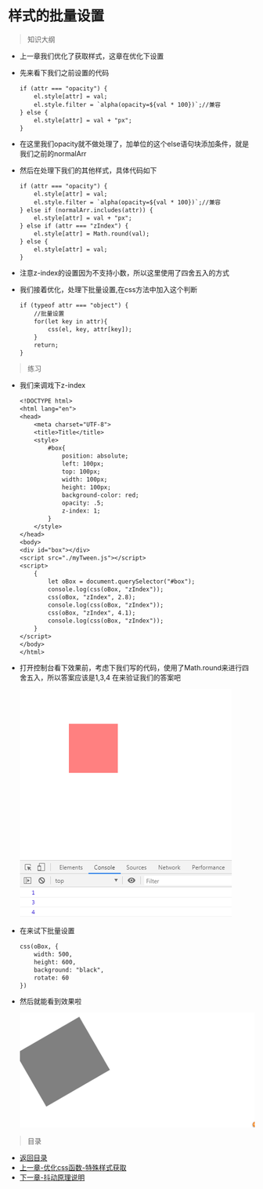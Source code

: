# 样式的批量设置

> 知识大纲
* 上一章我们优化了获取样式，这章在优化下设置
* 先来看下我们之前设置的代码
    ```
    if (attr === "opacity") {
        el.style[attr] = val;
        el.style.filter = `alpha(opacity=${val * 100})`;//兼容
    } else {
        el.style[attr] = val + "px";
    }
    ```
* 在这里我们opacity就不做处理了，加单位的这个else语句块添加条件，就是我们之前的normalArr
* 然后在处理下我们的其他样式，具体代码如下
    ```
    if (attr === "opacity") {
        el.style[attr] = val;
        el.style.filter = `alpha(opacity=${val * 100})`;//兼容
    } else if (normalArr.includes(attr)) {
        el.style[attr] = val + "px";
    } else if (attr === "zIndex") {
        el.style[attr] = Math.round(val);
    } else {
        el.style[attr] = val;
    }
    ```   
 
* 注意z-index的设置因为不支持小数，所以这里使用了四舍五入的方式
 
* 我们接着优化，处理下批量设置,在css方法中加入这个判断
 
    ```
    if (typeof attr === "object") {
        //批量设置
        for(let key in attr){
            css(el, key, attr[key]);
        }
        return;
    }
    ```
    
> 练习
* 我们来调戏下z-index
    ```
    <!DOCTYPE html>
    <html lang="en">
    <head>
        <meta charset="UTF-8">
        <title>Title</title>
        <style>
            #box{
                position: absolute;
                left: 100px;
                top: 100px;
                width: 100px;
                height: 100px;
                background-color: red;
                opacity: .5;
                z-index: 1;
            }
        </style>
    </head>
    <body>
    <div id="box"></div>
    <script src="./myTween.js"></script>
    <script>
        {
            let oBox = document.querySelector("#box");
            console.log(css(oBox, "zIndex"));
            css(oBox, "zIndex", 2.8);
            console.log(css(oBox, "zIndex"));
            css(oBox, "zIndex", 4.1);
            console.log(css(oBox, "zIndex"));
        }
    </script>
    </body>
    </html>
    ```    

* 打开控制台看下效果前，考虑下我们写的代码，使用了Math.round来进行四舍五入，所以答案应该是1,3,4
    在来验证我们的答案吧    
    
    ![](./images/验证答案.jpg)
    
* 在来试下批量设置   
    ```
    css(oBox, {
        width: 500,
        height: 600,
        background: "black",
        rotate: 60
    })
    ``` 
* 然后就能看到效果啦
    
    ![](./images/批量设置.jpg)    
    
> 目录
* [返回目录](../README.md)
* [上一章-优化css函数-特殊样式获取](../17-优化css函数-特殊样式获取/17-优化css函数-特殊样式获取.md)      
* [下一章-抖动原理说明](../19-抖动原理说明/19-抖动原理说明.md)      